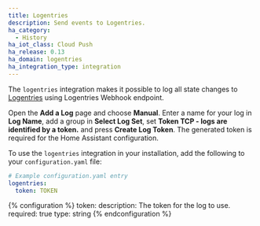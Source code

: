 ```yaml
---
title: Logentries
description: Send events to Logentries.
ha_category:
  - History
ha_iot_class: Cloud Push
ha_release: 0.13
ha_domain: logentries
ha_integration_type: integration
---
```


The `logentries` integration makes it possible to log all state changes to [Logentries](https://logentries.com) using Logentries Webhook endpoint.

Open the **Add a Log** page and choose **Manual**. Enter a name for your log in **Log Name**, add a group in **Select Log Set**, set **Token TCP - logs are identified by a token.** and press **Create Log Token**. The generated token is required for the Home Assistant configuration.

To use the `logentries` integration in your installation, add the following to your `configuration.yaml` file:

```yaml
# Example configuration.yaml entry
logentries:
  token: TOKEN
```

{% configuration %}
token:
  description: The token for the log to use.
  required: true
  type: string
{% endconfiguration %}

